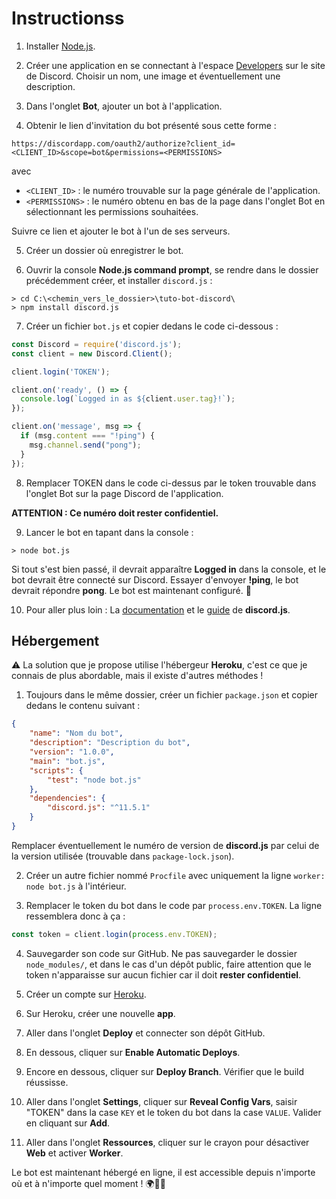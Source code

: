 # Instructionss

1. Installer [Node.js](https://nodejs.org/en/).

2. Créer une application en se connectant à l'espace [Developers](https://discordapp.com/developers/applications/) sur le site de Discord. Choisir un nom, une image et éventuellement une description.

3. Dans l'onglet **Bot**, ajouter un bot à l'application.

4. Obtenir le lien d'invitation du bot présenté sous cette forme :

`https://discordapp.com/oauth2/authorize?client_id=<CLIENT_ID>&scope=bot&permissions=<PERMISSIONS>`

avec

* `<CLIENT_ID>` : le numéro trouvable sur la page générale de l'application.
* `<PERMISSIONS>` : le numéro obtenu en bas de la page dans l'onglet Bot en sélectionnant les permissions souhaitées.

Suivre ce lien et ajouter le bot à l'un de ses serveurs.

5. Créer un dossier où enregistrer le bot.

6. Ouvrir la console **Node.js command prompt**, se rendre dans le dossier précédemment créer, et installer `discord.js` :
```
> cd C:\<chemin_vers_le_dossier>\tuto-bot-discord\
> npm install discord.js
```

7. Créer un fichier `bot.js` et copier dedans le code ci-dessous :
```js
const Discord = require('discord.js');
const client = new Discord.Client();

client.login('TOKEN');

client.on('ready', () => {
  console.log(`Logged in as ${client.user.tag}!`);
});

client.on('message', msg => {
  if (msg.content === "!ping") {
    msg.channel.send("pong");
  }
});
```

8. Remplacer TOKEN dans le code ci-dessus par le token trouvable dans l'onglet Bot sur la page Discord de l'application.

**ATTENTION : Ce numéro doit rester confidentiel.**

9. Lancer le bot en tapant dans la console :
```
> node bot.js
```
Si tout s'est bien passé, il devrait apparaître **Logged in** dans la console, et le bot devrait être connecté sur Discord. Essayer d'envoyer **!ping**, le bot devrait répondre **pong**. Le bot est maintenant configuré. 👏

10. Pour aller plus loin : La [documentation](https://discord.js.org/#/docs/main/stable/general/welcome) et le [guide](https://discordjs.guide/) de **discord.js**.

## Hébergement

⚠ La solution que je propose utilise l'hébergeur **Heroku**, c'est ce que je connais de plus abordable, mais il existe d'autres méthodes ! 

1. Toujours dans le même dossier, créer un fichier `package.json` et copier dedans le contenu suivant : 
```json
{
	"name": "Nom du bot",
	"description": "Description du bot",
	"version": "1.0.0",
	"main": "bot.js",
	"scripts": {
		"test": "node bot.js"
	},
	"dependencies": {
		"discord.js": "^11.5.1"
	}
}
```
Remplacer éventuellement le numéro de version de **discord.js** par celui de la version utilisée (trouvable dans `package-lock.json`).

2. Créer un autre fichier nommé `Procfile` avec uniquement la ligne `worker: node bot.js` à l'intérieur.

3. Remplacer le token du bot dans le code par `process.env.TOKEN`. La ligne ressemblera donc à ça :
```js
const token = client.login(process.env.TOKEN);
```

4. Sauvegarder son code sur GitHub. Ne pas sauvegarder le dossier `node_modules/`, et dans le cas d'un dépôt public, faire attention que le token n'apparaisse sur aucun fichier car il doit **rester confidentiel**.

5. Créer un compte sur [Heroku](https://www.heroku.com/).

6. Sur Heroku, créer une nouvelle **app**.

7. Aller dans l'onglet **Deploy** et connecter son dépôt GitHub.

8. En dessous, cliquer sur **Enable Automatic Deploys**.

9. Encore en dessous, cliquer sur **Deploy Branch**. Vérifier que le build réussisse.

10. Aller dans l'onglet **Settings**, cliquer sur **Reveal Config Vars**, saisir "TOKEN" dans la case `KEY` et le token du bot dans la case `VALUE`. Valider en cliquant sur **Add**.

11. Aller dans l'onglet **Ressources**, cliquer sur le crayon pour désactiver **Web** et activer **Worker**.

Le bot est maintenant hébergé en ligne, il est accessible depuis n'importe où et à n'importe quel moment ! 🌍🤖💬

